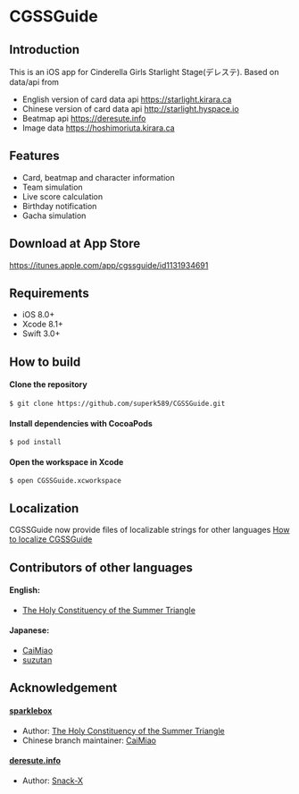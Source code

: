 # CGSSGuide

## Introduction
This is an iOS app for Cinderella Girls Starlight Stage(デレステ). Based on data/api from   
* English version of card data api <https://starlight.kirara.ca>
* Chinese version of card data api <http://starlight.hyspace.io>
* Beatmap api <https://deresute.info>
* Image data <https://hoshimoriuta.kirara.ca>

## Features
* Card, beatmap and character information
* Team simulation
* Live score calculation
* Birthday notification
* Gacha simulation

## Download at App Store
<https://itunes.apple.com/app/cgssguide/id1131934691>

## Requirements
* iOS 8.0+
* Xcode 8.1+
* Swift 3.0+

## How to build
#### Clone the repository
```
$ git clone https://github.com/superk589/CGSSGuide.git
```
#### Install dependencies with CocoaPods
```
$ pod install
```
#### Open the workspace in Xcode
```
$ open CGSSGuide.xcworkspace
```

## Localization
CGSSGuide now provide files of localizable strings for other languages
[How to localize CGSSGuide](https://github.com/superk589/CGSSGuide/wiki)

## Contributors of other languages
#### English:
* [The Holy Constituency of the Summer Triangle](https://github.com/summertriangle-dev)

#### Japanese:
* [CaiMiao](https://github.com/CaiMiao)
* [suzutan](https://github.com/suzutan)


## Acknowledgement
#### [sparklebox](https://github.com/summertriangle-dev/sparklebox)
* Author: [The Holy Constituency of the Summer Triangle](https://github.com/summertriangle-dev)
* Chinese branch maintainer: [CaiMiao](https://github.com/CaiMiao)  

#### [deresute.info](https://deresute.info)
* Author: [Snack-X](https://github.com/Snack-X)
